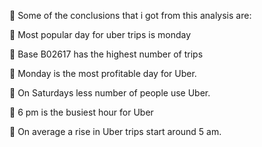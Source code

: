 	Some of the conclusions that i got from this analysis are:

	Most popular day for uber trips is monday

	Base B02617 has the highest number of trips

	Monday is the most profitable day for Uber.

	On Saturdays less number of people use Uber.

	6 pm is the busiest hour for Uber

	On average a rise in Uber trips start around 5 am.




